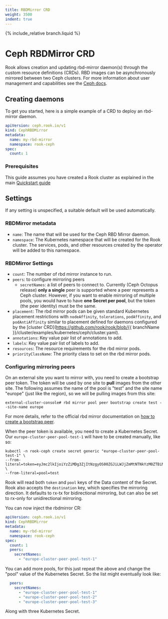 ```yaml
---
title: RBDMirror CRD
weight: 3500
indent: true
---
```

{% include_relative branch.liquid %}

# Ceph RBDMirror CRD

Rook allows creation and updating rbd-mirror daemon(s) through the custom resource definitions (CRDs).
RBD images can be asynchronously mirrored between two Ceph clusters.
For more information about user management and capabilities see the [Ceph docs](https://docs.ceph.com/docs/master/rbd/rbd-mirroring/).

## Creating daemons

To get you started, here is a simple example of a CRD to deploy an rbd-mirror daemon.

```yaml
apiVersion: ceph.rook.io/v1
kind: CephRBDMirror
metadata:
  name: my-rbd-mirror
  namespace: rook-ceph
spec:
  count: 1
```

### Prerequisites

This guide assumes you have created a Rook cluster as explained in the main [Quickstart guide](ceph-quickstart.md)

## Settings

If any setting is unspecified, a suitable default will be used automatically.

### RBDMirror metadata

* `name`: The name that will be used for the Ceph RBD Mirror daemon.
* `namespace`: The Kubernetes namespace that will be created for the Rook cluster. The services, pods, and other resources created by the operator will be added to this namespace.

### RBDMirror Settings

* `count`: The number of rbd mirror instance to run.
* `peers`: to configure mirroring peers
  * `secretNames`:  a list of peers to connect to. Currently (Ceph Octopus release) **only a single** peer is supported where a peer represents a Ceph cluster.
  However, if you want to enable mirroring of multiple pools, you would have to have **one Secret per pool**, but the token (the peer identity) must be the same.
* `placement`: The rbd mirror pods can be given standard Kubernetes placement restrictions with `nodeAffinity`, `tolerations`, `podAffinity`, and `podAntiAffinity` similar to placement defined for daemons configured by the [cluster CRD](https://github.com/rook/rook/blob/{{ branchName }}/cluster/examples/kubernetes/ceph/cluster.yaml).
* `annotations`: Key value pair list of annotations to add.
* `labels`: Key value pair list of labels to add.
* `resources`: The resource requirements for the rbd mirror pods.
* `priorityClassName`: The priority class to set on the rbd mirror pods.

### Configuring mirroring peers

On an external site you want to mirror with, you need to create a bootstrap peer token.
The token will be used by one site to **pull** images from the other site.
The following assumes the name of the pool is "test" and the site name "europe" (just like the region), so we will be pulling images from this site:

```console
external-cluster-console# rbd mirror pool peer bootstrap create test --site-name europe
```

For more details, refer to the official rbd mirror documentation on [how to create a bootstrap peer](https://docs.ceph.com/docs/master/rbd/rbd-mirroring/#bootstrap-peers).

When the peer token is available, you need to create a Kubernetes Secret.
Our `europe-cluster-peer-pool-test-1` will have to be created manually, like so:

```console
kubectl -n rook-ceph create secret generic "europe-cluster-peer-pool-test-1" \
--from-literal=token=eyJmc2lkIjoiYzZiMDg3ZjItNzgyOS00ZGJiLWJjZmMtNTNkYzM0ZTBiMzVkIiwiY2xpZW50X2lkIjoicmJkLW1pcnJvci1wZWVyIiwia2V5IjoiQVFBV1lsWmZVQ1Q2RGhBQVBtVnAwbGtubDA5YVZWS3lyRVV1NEE9PSIsIm1vbl9ob3N0IjoiW3YyOjE5Mi4xNjguMTExLjEwOjMzMDAsdjE6MTkyLjE2OC4xMTEuMTA6Njc4OV0sW3YyOjE5Mi4xNjguMTExLjEyOjMzMDAsdjE6MTkyLjE2OC4xMTEuMTI6Njc4OV0sW3YyOjE5Mi4xNjguMTExLjExOjMzMDAsdjE6MTkyLjE2OC4xMTEuMTE6Njc4OV0ifQ== \
--from-literal=pool=test
```

Rook will read both `token` and `pool` keys of the Data content of the Secret.
Rook also accepts the `destination` key, which specifies the mirroring direction.
It defaults to rx-tx for bidirectional mirroring, but can also be set to rx-only for unidirectional mirroring.

You can now inject the rbdmirror CR:

```yaml
apiVersion: ceph.rook.io/v1
kind: CephRBDMirror
metadata:
  name: my-rbd-mirror
  namespace: rook-ceph
spec:
  count: 1
  peers:
    secretNames:
      - "europe-cluster-peer-pool-test-1"
```

You can add more pools, for this just repeat the above and change the "pool" value of the Kubernetes Secret.
So the list might eventually look like:

```yaml
  peers:
    secretNames:
      - "europe-cluster-peer-pool-test-1"
      - "europe-cluster-peer-pool-test-2"
      - "europe-cluster-peer-pool-test-3"
```

Along with three Kubernetes Secret.
